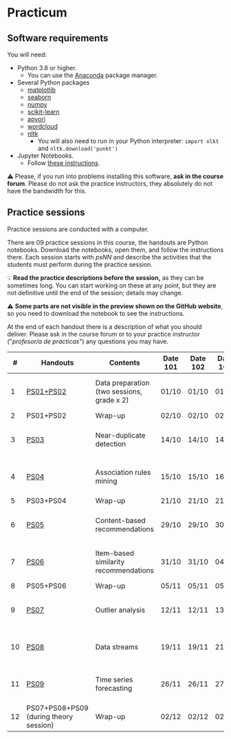 # Practicum

## Software requirements

You will need:

* Python 3.8 or higher.
   * You can use the [Anaconda](https://www.anaconda.com/products/individual) package manager.
* Several Python packages
   * [matplotlib](https://matplotlib.org/)
   * [seaborn](https://seaborn.pydata.org/)
   * [numpy](https://numpy.org/)
   * [scikit-learn](https://scikit-learn.org/stable/)
   * [apyori](https://pypi.org/project/apyori/)
   * [wordcloud](https://github.com/amueller/word_cloud)
   * [nltk](https://www.nltk.org/)
      * You will also need to run in your Python interpreter: `import nlkt` and `nltk.download('punkt')`
* Jupyter Notebooks.
   * Follow [these instructions](https://jupyter.org/install.html).

:warning: Please, if you run into problems installing this software, **ask in the course forum**. Please do not ask the practice instructors, they absolutely do not have the bandwidth for this.

## Practice sessions

Practice sessions are conducted with a computer.

There are 09 practice sessions in this course, the handouts are Python notebooks. Download the notebooks, open them, and follow the instructions there. Each session starts with *psNN* and describe the activities that the students must perform during the practice session.

:bulb: **Read the practice descriptions before the session,** as they can be sometimes long. You can start working on these at any point, but they are not definitive until the end of the session; details may change.

:warning: **Some parts are not visible in the preview shown on the GitHub website**, so you need to download the notebook to see the instructions.

At the end of each handout there is a description of what you should deliver. Please ask in the course forum or to your practice instructor ("*profesor/a de prácticas*") any questions you may have.

| # | Handouts                                    | Contents | Date 101 |  Date 102 | Date 103 | Deadline |
|---|---------------------------------------------|----------| -----------| -----------| ----------- | --------- |
| 1 | [PS01+PS02](ps01_02_data_preparation.ipynb) | Data preparation (two sessions, grade x 2) | 01/10 | 01/10 | 01/10 | 24H after session 2 | 
| 2 | PS01+PS02                                   | Wrap-up                                    | 02/10 | 02/10 | 02/10 | |
| 3 | [PS03](ps03_near_duplicates.ipynb)          | Near-duplicate detection                   | 14/10 | 14/10 | 14/10 | 24H after session 5 |
| 4 | [PS04](ps04_association_rules.ipynb)        | Association rules mining                   | 15/10 | 15/10 | 16/10 | 24H after session 5 |
| 5 | PS03+PS04                                   | Wrap-up                                    | 21/10 | 21/10 | 21/10 | |
| 6 | [PS05](ps05_content_based_recsys.ipynb)     | Content-based recommendations              | 29/10 | 29/10 | 30/10 | 24H after session 8 |
| 7 | [PS06](ps06_item_based_recsys.ipynb)        | Item-based similarity recommendations      | 31/10 | 31/10 | 04/11 | 24H after session 8 |
| 8 | PS05+PS06                                   | Wrap-up                                    | 05/11 | 05/11 | 05/11 | | 
| 9 | [PS07](ps07_outlier_analysis.ipynb)         | Outlier analysis                           | 12/11 | 12/11 | 13/11 | 24H after session 12 | 
| 10 | [PS08](ps08_data_streams.ipynb)            | Data streams                               | 19/11 | 19/11 | 21/11 | 24H after session 12 |
| 11 | [PS09](ps09_forecasting.ipynb)             | Time series forecasting                    | 26/11 | 26/11 | 27/11 | 24H after session 12 |
| 12 | PS07+PS08+PS09 (during theory session)                             | Wrap-up                                    | 02/12 | 02/12 | 02/12 | |
